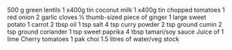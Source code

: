 500 g green lentils
1 x400g tin coconut milk
1 x400g tin chopped tomatoes
1 red onion
2 garlic cloves
½ thumb-sized piece of ginger
1 large sweet potato
1 carrot
2 tbsp oil
1 tsp salt
4 tsp curry powder
2 tsp ground cumin
2 tsp ground coriander
1 tsp sweet paprika
4 tbsp tamari/soy sauce
Juice of 1 lime
Cherry tomatoes
1 pak choi
1.5 litres of water/veg stock